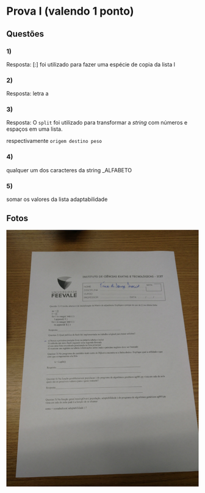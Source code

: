 # Prova I (valendo 1 ponto)

## Questões

### 1)

Resposta: [:] foi utilizado para fazer uma espécie de copia da lista l 

### 2)

Resposta: letra a

### 3)

Resposta: O `split` foi utilizado para transformar a *string* com números e espaços em uma lista.

respectivamente `origem destino peso`

### 4)

qualquer um dos caracteres da string _ALFABETO

### 5)

somar os valores da lista adaptabilidade

## Fotos

![Prova I](./prova-i-i-001.jpg)